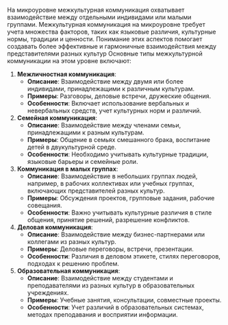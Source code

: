 На микроуровне межкультурная коммуникация охватывает взаимодействие между отдельными индивидами или малыми группами. Межкультурная коммуникация на микроуровне требует учета множества факторов, таких как языковые различия, культурные нормы, традиции и ценности. Понимание этих аспектов помогает создавать более эффективные и гармоничные взаимодействия между представителями разных культур Основные типы межкультурной коммуникации на этом уровне включают:

1. **Межличностная коммуникация**:
    - **Описание**: Взаимодействие между двумя или более индивидами, принадлежащими к различным культурам.
    - **Примеры**: Разговоры, деловые встречи, дружеские общения.
    - **Особенности**: Включает использование вербальных и невербальных средств, учет культурных норм и различий.
2. **Семейная коммуникация**:
    - **Описание**: Взаимодействие между членами семьи, принадлежащими к разным культурам.
    - **Примеры**: Общение в семьях смешанного брака, воспитание детей в двукультурной среде.
    - **Особенности**: Необходимо учитывать культурные традиции, языковые барьеры и семейные роли.
3. **Коммуникация в малых группах**:
    - **Описание**: Взаимодействие в небольших группах людей, например, в рабочих коллективах или учебных группах, включающих представителей разных культур.
    - **Примеры**: Обсуждения проектов, групповые задания, рабочие совещания.
    - **Особенности**: Важно учитывать культурные различия в стиле общения, принятие решений, разрешение конфликтов.
4. **Деловая коммуникация**:
    - **Описание**: Взаимодействие между бизнес-партнерами или коллегами из разных культур.
    - **Примеры**: Деловые переговоры, встречи, презентации.
    - **Особенности**: Различия в деловом этикете, стилях переговоров, подходах к решению проблем.
5. **Образовательная коммуникация**:
    - **Описание**: Взаимодействие между студентами и преподавателями из разных культур в образовательных учреждениях.
    - **Примеры**: Учебные занятия, консультации, совместные проекты.
    - **Особенности**: Учет различий в образовательных системах, методах преподавания и восприятии информации.
